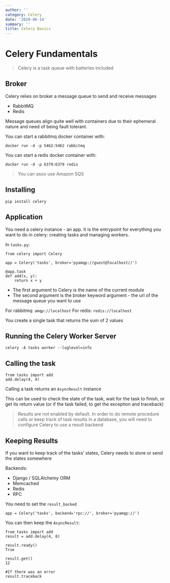 ```yaml
---
author: ''
category: Celery
date: '2020-06-14'
summary: ''
title: Celery Basics
---
```

# Celery Fundamentals

> Celery is a task queue with batteries included

## Broker

Celery relies on  broker a message queue to send and receive messages

* RabbitMQ
* Redis

Message queues align quite well with containers due to their ephemeral nature and need of being fault tolerant.

You can start a rabbitmq docker container with:

    docker run -d -p 5462:5462 rabbitmq

You can start a redis docker container with:

    docker run -d -p 6379:6379 redis

> You can asoo use Amazon SQS

## Installing

    pip install celery

## Application

You need a celery instance - an app.
It is the entrypoint for everything you want to do in celery: creating tasks and managing workers.

In `tasks.py`:

    from celery import Celery

    app = Celery('tasks', broker='pyamqp://guest@localhost//')

    @app.task
    def add(x, y):
        return x + y

* The first argument to Celery is the name of the current module
* The second argument is the broker keyword argument - the url of the message queue you want to use

For rabbitmq: `amqp://localhost`
For redis: `redis://localhost`

You create a single task that returns the sum of 2 values

## Running the Celery Worker Server

    celery -A tasks worker --loglevel=info

## Calling the task

    from tasks import add
    add.delay(4, 4)

Calling a task returns an `AsyncResult` instance

This can be used to check the state of the task, wait for the task to finish, or get its return value (or if the task failed, to get the exception and traceback)

> Results are not enabled by default. In order to do remote procedure calls or keep track of task results in a database, you will need to configure Celery to use a result backend

## Keeping Results

If you want to keep track of the tasks’ states, Celery needs to store or send the states somewhere

Backends:

* Django / SQLAlchemy ORM
* Memcached
* Redis
* RPC

You need to set the `result_backed`

    app = Celery('tasks', backend='rpc://', broker='pyamqp://')

You can then keep the `AsyncResult`:

    from tasks import add
    result = add.delay(4, 8)
    
    result.ready()
    True
    
    result.get()
    12
    
    #If there was an error
    result.traceback

